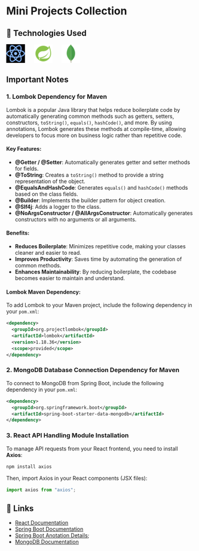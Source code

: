 # Mini Projects Collection

## 🚀 Technologies Used

<p>
  <img src="image/icons8-react-80.png" alt="React" title="React" style="margin-right: 20px; height:50px">
  <img src="image/icons8-spring-boot-48.png" alt="Spring Boot" title="Spring Boot" style="margin-right: 20px; height:50px">
  <img src="image/icons8-mongodb-a-cross-platform-document-oriented-database-program-48.png" alt="MongoDB" title="MongoDB" style="height:50px">
</p>

## Important Notes

### 1. **Lombok Dependency for Maven**

Lombok is a popular Java library that helps reduce boilerplate code by automatically generating common methods such as getters, setters, constructors, `toString()`, `equals()`, `hashCode()`, and more. By using annotations, Lombok generates these methods at compile-time, allowing developers to focus more on business logic rather than repetitive code.

#### Key Features:

- **@Getter / @Setter**: Automatically generates getter and setter methods for fields.
- **@ToString**: Creates a `toString()` method to provide a string representation of the object.
- **@EqualsAndHashCode**: Generates `equals()` and `hashCode()` methods based on the class fields.
- **@Builder**: Implements the builder pattern for object creation.
- **@Slf4j**: Adds a logger to the class.
- **@NoArgsConstructor / @AllArgsConstructor**: Automatically generates constructors with no arguments or all arguments.

#### Benefits:

- **Reduces Boilerplate**: Minimizes repetitive code, making your classes cleaner and easier to read.
- **Improves Productivity**: Saves time by automating the generation of common methods.
- **Enhances Maintainability**: By reducing boilerplate, the codebase becomes easier to maintain and understand.

#### Lombok Maven Dependency:

To add Lombok to your Maven project, include the following dependency in your `pom.xml`:

```xml
<dependency>
  <groupId>org.projectlombok</groupId>
  <artifactId>lombok</artifactId>
  <version>1.18.36</version>
  <scope>provided</scope>
</dependency>
```

### 2. **MongoDB Database Connection Dependency for Maven**

To connect to MongoDB from Spring Boot, include the following dependency in your `pom.xml`:

```xml
<dependency>
  <groupId>org.springframework.boot</groupId>
  <artifactId>spring-boot-starter-data-mongodb</artifactId>
</dependency>
```

### 3. **React API Handling Module Installation**

To manage API requests from your React frontend, you need to install **Axios**:

```bash
npm install axios
```

Then, import Axios in your React components (JSX files):

```javascript
import axios from "axios";
```

## 🔗 Links

- [React Documentation](https://reactjs.org/)
- [Spring Boot Documentation](https://spring.io/projects/spring-boot)
- [Spring Boot Anotation Details](https://docs.google.com/document/d/1jQ5SCUu2qKxffj6JgeH7rIPFUwGXJ9ljQbc6hfDnOyg/edit?usp=sharing);
- [MongoDB Documentation](https://www.mongodb.com/docs/)
